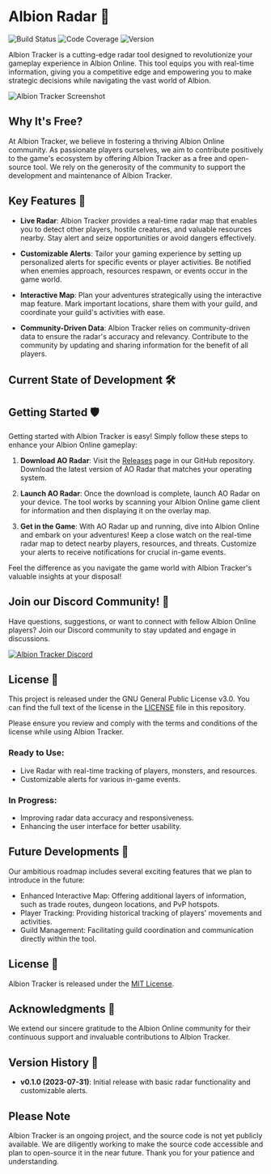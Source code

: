 # Albion Radar 🌟

![Build Status](https://img.shields.io/badge/build-passing-brightgreen.svg)
![Code Coverage](https://img.shields.io/badge/coverage-80%25-yellow.svg)
![Version](https://img.shields.io/badge/version-0.1.0-blue.svg)

Albion Tracker is a cutting-edge radar tool designed to revolutionize your gameplay experience in Albion Online. This tool equips you with real-time information, giving you a competitive edge and empowering you to make strategic decisions while navigating the vast world of Albion.

![Albion Tracker Screenshot](https://media.discordapp.net/attachments/969916254179717200/1135688221234311228/image.png?width=1439&height=596)

## Why It's Free?

At Albion Tracker, we believe in fostering a thriving Albion Online community. As passionate players ourselves, we aim to contribute positively to the game's ecosystem by offering Albion Tracker as a free and open-source tool. We rely on the generosity of the community to support the development and maintenance of Albion Tracker.

## Key Features 🚀

- **Live Radar**: Albion Tracker provides a real-time radar map that enables you to detect other players, hostile creatures, and valuable resources nearby. Stay alert and seize opportunities or avoid dangers effectively.

- **Customizable Alerts**: Tailor your gaming experience by setting up personalized alerts for specific events or player activities. Be notified when enemies approach, resources respawn, or events occur in the game world.

- **Interactive Map**: Plan your adventures strategically using the interactive map feature. Mark important locations, share them with your guild, and coordinate your guild's activities with ease.

- **Community-Driven Data**: Albion Tracker relies on community-driven data to ensure the radar's accuracy and relevancy. Contribute to the community by updating and sharing information for the benefit of all players.

## Current State of Development 🛠️

## Getting Started 🛡️

Getting started with Albion Tracker is easy! Simply follow these steps to enhance your Albion Online gameplay:

1. **Download AO Radar**: Visit the [Releases](https://github.com/AlbionTracker/AlbionTracker/releases) page in our GitHub repository. Download the latest version of AO Radar that matches your operating system.

2. **Launch AO Radar**: Once the download is complete, launch AO Radar on your device. The tool works by scanning your Albion Online game client for information and then displaying it on the overlay map.

3. **Get in the Game**: With AO Radar up and running, dive into Albion Online and embark on your adventures! Keep a close watch on the real-time radar map to detect nearby players, resources, and threats. Customize your alerts to receive notifications for crucial in-game events.

Feel the difference as you navigate the game world with Albion Tracker's valuable insights at your disposal!

## Join our Discord Community! 🚀

Have questions, suggestions, or want to connect with fellow Albion Online players? Join our Discord community to stay updated and engage in discussions.

[![Albion Tracker Discord](https://yourdomain.com/discord.png)](https://discord.gg/your_discord_invite_link)

## License 📜

This project is released under the GNU General Public License v3.0. You can find the full text of the license in the [LICENSE](LICENSE) file in this repository.

Please ensure you review and comply with the terms and conditions of the license while using Albion Tracker.

### Ready to Use:

- Live Radar with real-time tracking of players, monsters, and resources.
- Customizable alerts for various in-game events.

### In Progress:

- Improving radar data accuracy and responsiveness.
- Enhancing the user interface for better usability.

## Future Developments 🔮

Our ambitious roadmap includes several exciting features that we plan to introduce in the future:

- Enhanced Interactive Map: Offering additional layers of information, such as trade routes, dungeon locations, and PvP hotspots.
- Player Tracking: Providing historical tracking of players' movements and activities.
- Guild Management: Facilitating guild coordination and communication directly within the tool.

## License 📜

Albion Tracker is released under the [MIT License](LICENSE).

## Acknowledgments 🙏

We extend our sincere gratitude to the Albion Online community for their continuous support and invaluable contributions to Albion Tracker.

## Version History 📜

- **v0.1.0 (2023-07-31)**: Initial release with basic radar functionality and customizable alerts.

## Please Note

Albion Tracker is an ongoing project, and the source code is not yet publicly available. We are diligently working to make the source code accessible and plan to open-source it in the near future. Thank you for your patience and understanding.
